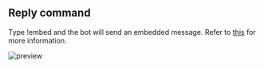 ## Reply command

Type !embed and the bot will send an embedded message.
Refer to [this](https://discordapp.com/developers/docs/resources/channel#embed-object) for more information.

![preview](https://i.imgur.com/ZEkIJLj.png)
